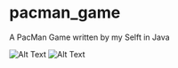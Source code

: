 # pacman_game
A PacMan Game written by my Selft in Java

![Alt Text](https://cdn.discordapp.com/attachments/641947702569074698/1110870029722992720/image.png)
![Alt Text](https://cdn.discordapp.com/attachments/641947702569074698/1110869890845388871/image.png)
